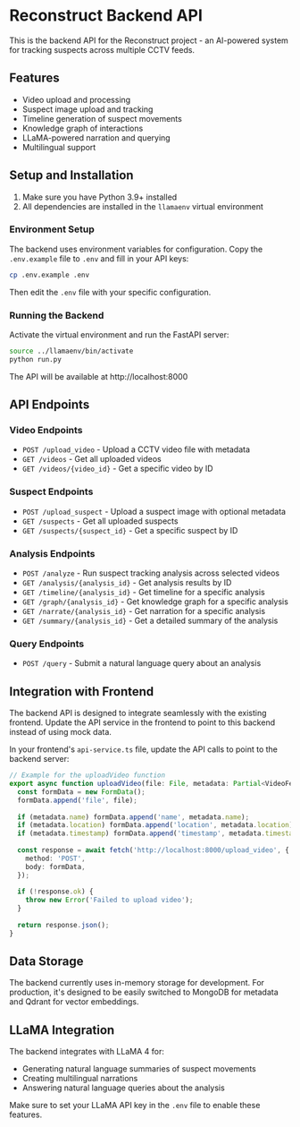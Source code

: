 # Reconstruct Backend API

This is the backend API for the Reconstruct project - an AI-powered system for tracking suspects across multiple CCTV feeds.

## Features

- Video upload and processing
- Suspect image upload and tracking
- Timeline generation of suspect movements
- Knowledge graph of interactions
- LLaMA-powered narration and querying
- Multilingual support

## Setup and Installation

1. Make sure you have Python 3.9+ installed
2. All dependencies are installed in the `llamaenv` virtual environment

### Environment Setup

The backend uses environment variables for configuration. Copy the `.env.example` file to `.env` and fill in your API keys:

```bash
cp .env.example .env
```

Then edit the `.env` file with your specific configuration.

### Running the Backend

Activate the virtual environment and run the FastAPI server:

```bash
source ../llamaenv/bin/activate
python run.py
```

The API will be available at http://localhost:8000

## API Endpoints

### Video Endpoints

- `POST /upload_video` - Upload a CCTV video file with metadata
- `GET /videos` - Get all uploaded videos
- `GET /videos/{video_id}` - Get a specific video by ID

### Suspect Endpoints

- `POST /upload_suspect` - Upload a suspect image with optional metadata
- `GET /suspects` - Get all uploaded suspects
- `GET /suspects/{suspect_id}` - Get a specific suspect by ID

### Analysis Endpoints

- `POST /analyze` - Run suspect tracking analysis across selected videos
- `GET /analysis/{analysis_id}` - Get analysis results by ID
- `GET /timeline/{analysis_id}` - Get timeline for a specific analysis
- `GET /graph/{analysis_id}` - Get knowledge graph for a specific analysis
- `GET /narrate/{analysis_id}` - Get narration for a specific analysis
- `GET /summary/{analysis_id}` - Get a detailed summary of the analysis

### Query Endpoints

- `POST /query` - Submit a natural language query about an analysis

## Integration with Frontend

The backend API is designed to integrate seamlessly with the existing frontend. Update the API service in the frontend to point to this backend instead of using mock data.

In your frontend's `api-service.ts` file, update the API calls to point to the backend server:

```typescript
// Example for the uploadVideo function
export async function uploadVideo(file: File, metadata: Partial<VideoFeed>): Promise<VideoFeed> {
  const formData = new FormData();
  formData.append('file', file);
  
  if (metadata.name) formData.append('name', metadata.name);
  if (metadata.location) formData.append('location', metadata.location);
  if (metadata.timestamp) formData.append('timestamp', metadata.timestamp);
  
  const response = await fetch('http://localhost:8000/upload_video', {
    method: 'POST',
    body: formData,
  });
  
  if (!response.ok) {
    throw new Error('Failed to upload video');
  }
  
  return response.json();
}
```

## Data Storage

The backend currently uses in-memory storage for development. For production, it's designed to be easily switched to MongoDB for metadata and Qdrant for vector embeddings.

## LLaMA Integration

The backend integrates with LLaMA 4 for:
- Generating natural language summaries of suspect movements
- Creating multilingual narrations
- Answering natural language queries about the analysis

Make sure to set your LLaMA API key in the `.env` file to enable these features.
